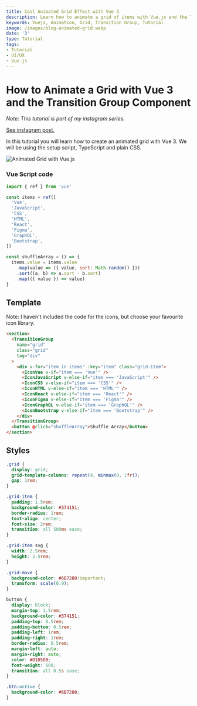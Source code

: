 ```yaml
---
title: Cool Animated Grid Effect with Vue 3
description: Learn how to animate a grid of items with Vue.js and the Transition Group component.
keywords: Vuejs, Animation, Grid, Transition Group, Tutorial
image: /images/blog-animated-grid.webp
date: '3'
type: Tutorial
tags:
- Tutorial
- UI/UX
- Vue.js
---
```

# How to Animate a Grid with Vue 3 and the Transition Group Component

*Note: This tutorial is part of my instagram series.* 

<a href="https://www.instagram.com/p/Cd6HT0ws2kS/?utm_source=ig_web_copy_link" target="_blank">See instagram post.<a>

In this tutorial you will learn how to create an animated grid with Vue 3. We will be using the setup script, TypeScript and plain CSS. 

![Animated Grid with Vue.js](/gif/animated-list.gif)

### Vue Script code

```javascript
import { ref } from 'vue'

const items = ref([
  'Vue',
  'JavaScript',
  'CSS',
  'HTML',
  'React',
  'Figma',
  'GraphQL',
  'Bootstrap',
])

const shuffleArray = () => {
  items.value = items.value
    .map(value => ({ value, sort: Math.random() }))
    .sort((a, b) => a.sort - b.sort)
    .map(({ value }) => value)
}
```

## Template
Note: I haven't included the code for the icons, but choose your favourite icon library.

```html
<section>
  <TransitionGroup
    name="grid"
    class="grid"
    tag="div"
  >
    <div v-for="item in items" :key="item" class="grid-item">
      <IconVue v-if="item === 'Vue'" />
      <IconJavaScript v-else-if="item === 'JavaScript'" />
      <IconCSS v-else-if="item === 'CSS'" />
      <IconHTML v-else-if="item === 'HTML'" />
      <IconReact v-else-if="item === 'React'" />
      <IconFigma v-else-if="item === 'Figma'" />
      <IconGraphQL v-else-if="item === 'GraphQL'" />
      <IconBootstrap v-else-if="item === 'Bootstrap'" />
    </div>
  </TransitionGroup>
  <button @click="shuffleArray">Shuffle Array</button>
</section>
```
## Styles
```css
.grid {
  display: grid;
  grid-template-columns: repeat(4, minmax(0, 1fr));
  gap: 1rem;
}

.grid-item {
  padding: 1.5rem;
  background-color: #374151;
  border-radius: 1rem;
  text-align: center;
  font-size: 2rem;
  transition: all 500ms ease;
}

.grid-item svg {
  width: 2.5rem;
  height: 2.5rem;
}

.grid-move {
  background-color: #6B7280!important;
  transform: scale(0.9);
}

button {
  display: block;
  margin-top: 1.5rem;
  background-color: #374151;
  padding-top: 0.5rem;
  padding-bottom: 0.5rem;
  padding-left: 1rem;
  padding-right: 1rem;
  border-radius: 0.5rem;
  margin-left: auto;
  margin-right: auto;
  color: #D1D5DB;
  font-weight: 600;
  transition: all 0.5s ease;
}

.btn:active {
  background-color: #6B7280;
}
```